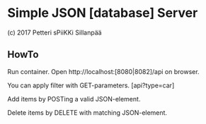 # Simple JSON [database] Server

(c) 2017 Petteri sPiiKKi Sillanpää

## HowTo

Run container. Open http://localhost:[8080|8082]/api on browser.

You can apply filter with GET-parameters. [api?type=car]

Add items by POSTing a valid JSON-element.

Delete items by DELETE with matching JSON-element.